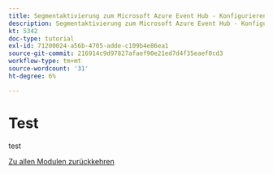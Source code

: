 ```yaml
---
title: Segmentaktivierung zum Microsoft Azure Event Hub - Konfigurieren Ihrer Microsoft Azure-Umgebung
description: Segmentaktivierung zum Microsoft Azure Event Hub - Konfigurieren Ihrer Microsoft Azure-Umgebung
kt: 5342
doc-type: tutorial
exl-id: 71200024-a56b-4705-adde-c109b4e86ea1
source-git-commit: 216914c9d97827afaef90e21ed7d4f35eaef0cd3
workflow-type: tm+mt
source-wordcount: '31'
ht-degree: 6%

---
```


# Test

test

[Zu allen Modulen zurückkehren](./../../../overview.md)
